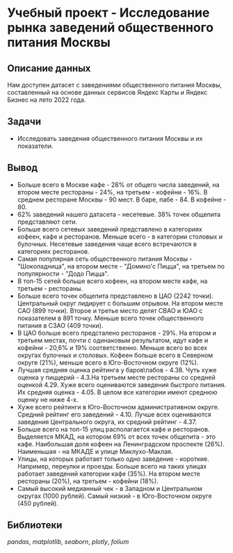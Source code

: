 # Учебный проект - Исследование рынка заведений общественного питания Москвы


## Описание данных

Нам доступен датасет с заведениями общественного питания Москвы, составленный на основе данных сервисов Яндекс Карты и Яндекс Бизнес на лето 2022 года.

## Задачи

- Исследовать заведения общественного питания Москвы и их показатели.

## Вывод

- Больше всего в Москве кафе - 28% от общего числа заведений, на втором месте рестораны - 24%, на третьем - кофейни - 16%. В среднем ресторане Москвы - 90 мест. В баре, пабе - 84. В кофейне - 80.
- 62% заведений нашего датасета - несетевые. 38% точек общепита представляют сети.
- Больше всего сетевых заведений представлено в категориях кофеен, кафе и ресторанов. Меньше всего - в категории столовых и булочных. Несетевые заведения чаще всего встречаются в категориях ресторанов.
- Самая популярная сеть общественного питания Москвы - "Шоколадница", на втором месте - "Домино'с Пицца", на третьем по популярности - "Додо Пицца".
- В топ-15 сетей больше всего кофеен, на втором месте кафе, на третьем - рестораны.
- Больше всего точек общепита представлено в ЦАО (2242 точки). Центральный округ лидирует с большим отрывом. На втором месте САО (899 точки). Второе и третье место делят СВАО и ЮАО с показателем в 891 точку. Меньше всего точек общественного питания в СЗАО (409 точки).
- В ЦАО больше всего предсталено ресторанов - 29%. На втором и третьем местах, почти с одинаковым результатом, идут кафе и кофейни - 20,6% и 19% соответственно. Меньше всего во всех округах булочных и столовых. Кофеен больше всего в Северном округе (21%), меньше всего в Юго-Восточном округе (12%).
- Лучшая средняя оценка рейтинга у баров\пабов - 4.38. Чуть хуже оценка у пиццерий - 4.3.На третьем месте рестораны со средней оценкой 4.29. Хуже всего оцениваются заведения быстрого питания. Их средняя оценка - 4.05. В целом все категории имеют среднюю оценку не ниже 4-х.
- Хуже всего рейтинги в Юго-Восточном административном округе. Средний рейтинг его заведений - 4.10. Лучше всех оцениваются заведения Центрального округа, их средний рейтинг - 4.37.
- Больше всего на топ-15 улиц располагается кафе и ресторанов. Выделяется МКАД, на котором 69% от всех точек общепита - это кафе. Наибольшая доля кофеен на Ленинградском проспекте (26%). Наименьшая - на МКАДЕ и улице Миклухо-Маклая.
- Улицы, на которых работает только одно заведение - короткие. Например, переулки и проезды. Больше всего на таких улицах работает заведений категории кафе (35%). На втором месте рестораны (20%), на третьем - кофейни (18%).
- Самый высокий медианный чек - в Западном и Центральном округах (1000 рублей). Самый низкий - в Юго-Восточном округе (450 рублей).

## Библиотеки 

*pandas*, *matplotlib*, *seaborn*, *plotly*, *folium*
